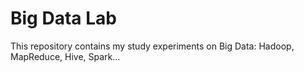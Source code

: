 # Big Data Lab

This repository contains my study experiments on Big Data: Hadoop, MapReduce, Hive, Spark...

